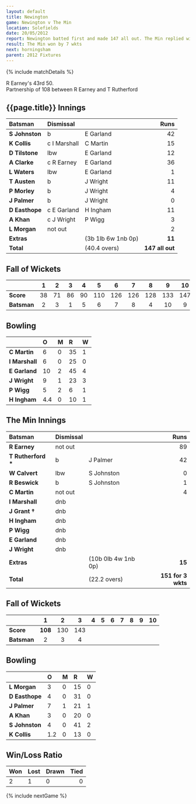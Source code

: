 ```yaml
---
layout: default
title: Newington
game: Newington v The Min
location: Solefields
date: 20/05/2012
report: Newington batted first and made 147 all out. The Min replied with 151 for 3 wkts
result: The Min won by 7 wkts
next: horningsham
parent: 2012 Fixtures
---
```


{% include matchDetails %}

R Earney's 43rd 50.<br />
Partnership of 108 between R Earney and T Rutherford

## {{page.title}} Innings

| Batsman | Dismissal |  | Runs |
|:---|:---|---|---:|
| **S Johnston** | b | E Garland | 42 |
| **K Collis** | c I Marshall | C Martin | 15 |
| **D Tilstone** | lbw | E Garland | 12 |
| **A Clarke** | c R Earney | E Garland | 36 |
| **L Waters** | lbw | E Garland | 1 |
| **T Austen** | b | J Wright | 11 |
| **P Morley** | b | J Wright | 4 |
| **J Palmer** | b | J Wright | 0 |
| **D Easthope** | c E Garland | H Ingham | 11 |
| **A Khan** | c J Wright | P Wigg | 3 |
| **L Morgan** |not out |  | 2 |
| **Extras** | | (3b 1lb 6w 1nb 0p) | **11** |
| **Total** | | (40.4 overs) | **147 all out** |

## Fall of Wickets

| | 1 | 2 | 3 | 4 | 5 | 6 | 7 | 8 | 9 | 10 |
|---|:---:|:---:|:---:|:---:|:---:|:---:|:---:|:---:|:---:|:---:|
| **Score** | 38 | 71 | 86 | 90 | 110 | 126 | 126 | 128 | 133 | 147 |
| **Batsman** | 2 | 3 | 1 | 5 | 6 | 7 | 8 | 4 | 10 | 9 |

## Bowling

| | O | M | R | W |
|---|:---|:---|:---|:---|
| **C Martin** | 6 | 0 | 35 | 1 |
| **I Marshall** | 6 | 0 | 25 | 0 |
| **E Garland** | 10 | 2 | 45 | 4 |
| **J Wright** | 9 | 1 | 23 | 3 |
| **P Wigg** | 5 | 2 | 6 | 1 |
| **H Ingham** | 4.4 | 0 | 10 | 1 |

## The Min Innings

| Batsman | Dismissal |  | Runs |
|:---|:---|---|---:|
| **R Earney** | not out |  | 89 |
| **T Rutherford &#42;** | b | J Palmer | 42 |
| **W Calvert** | lbw | S Johnston | 0 |
| **R Beswick** | b | S Johnston | 1 |
| **C Martin** | not out |  | 4 |
| **I Marshall** | dnb |  |  |
| **J Grant &#8224;** | dnb |  |  |
| **H Ingham** | dnb |  |  |
| **P Wigg** | dnb |  |  |
| **E Garland** | dnb |  |  |
| **J Wright** | dnb |  |  |
| **Extras** | | (10b 0lb 4w 1nb 0p) | **15** |
| **Total** | | (22.2 overs) | **151 for 3 wkts** |

## Fall of Wickets

| | 1 | 2 | 3 | 4 | 5 | 6 | 7 | 8 | 9 | 10 |
|---|:---:|:---:|:---:|:---:|:---:|:---:|:---:|:---:|:---:|:---:|
| **Score** | **108** | 130 | 143 |  |  |  |  |  |  |  |
| **Batsman** | 2 | 3 | 4 |  |  |  |  |  |  |  |

## Bowling

| | O | M | R | W |
|---|:---|:---|:---|:---|
| **L Morgan** | 3 | 0 | 15 | 0 |
| **D Easthope** | 4 | 0 | 31 | 0 |
| **J Palmer** | 7 | 1 | 21 | 1 |
| **A Khan** | 3 | 0 | 20 | 0 |
| **S Johnston** | 4 | 0 | 41 | 2 |
| **K Collis** | 1.2 | 0 | 13 | 0 |

## Win/Loss Ratio

| Won | Lost | Drawn | Tied |
|:---|:---|:---|---:|
| 2 | 1 | 0 | 0 |

{% include nextGame %}